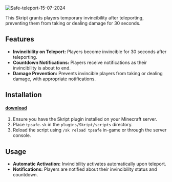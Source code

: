 ![Safe-teleport-15-07-2024](https://github.com/user-attachments/assets/e252eb70-76dd-47ee-9237-30c5c691022a)


This Skript grants players temporary invincibility after teleporting, preventing them from taking or dealing damage for 30 seconds. 

## Features

- **Invincibility on Teleport:** Players become invincible for 30 seconds after teleporting.
- **Countdown Notifications:** Players receive notifications as their invincibility is about to end.
- **Damage Prevention:** Prevents invincible players from taking or dealing damage, with appropriate notifications.

## Installation
#### [download](https://github.com/LeoWasCoding/tpsafe/releases/tag/v1)
1. Ensure you have the Skript plugin installed on your Minecraft server.
2. Place `tpsafe.sk` in the `plugins/Skript/scripts` directory.
3. Reload the script using `/sk reload tpsafe` in-game or through the server console.

## Usage

- **Automatic Activation:** Invincibility activates automatically upon teleport.
- **Notifications:** Players are notified about their invincibility status and countdown.
